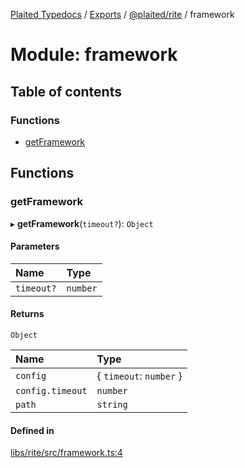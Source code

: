 [Plaited Typedocs](../README.md) / [Exports](../modules.md) / [@plaited/rite](plaited_rite.md) / framework

# Module: framework

## Table of contents

### Functions

- [getFramework](plaited_rite.framework.md#getframework)

## Functions

### getFramework

▸ **getFramework**(`timeout?`): `Object`

#### Parameters

| Name | Type |
| :------ | :------ |
| `timeout?` | `number` |

#### Returns

`Object`

| Name | Type |
| :------ | :------ |
| `config` | { `timeout`: `number`  } |
| `config.timeout` | `number` |
| `path` | `string` |

#### Defined in

[libs/rite/src/framework.ts:4](https://github.com/plaited/plaited/blob/8821045/libs/rite/src/framework.ts#L4)
